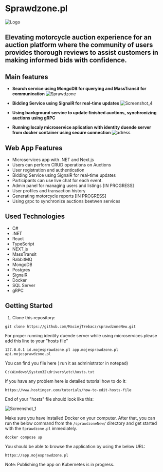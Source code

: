 # Sprawdzone.pl

![Logo](https://github.com/MaciejTrebacz/sprawdzoneNew/assets/106514256/f4c54675-df33-47d9-87e8-be96217f8a20)

## Elevating motorcycle auction experience for an auction platform where the community of users provides thorough reviews to assist customers in making informed bids with confidence.

## Main features

- **Search service using MongoDB for querying and MassTransit for communication**
  ![Sprawdzone](https://github.com/MaciejTrebacz/sprawdzoneNew/assets/106514256/8f1203ad-8cf3-4ac3-8b69-ddcbc6a54473)

- **Bidding Service using SignalR for real-time updates**
  ![Screenshot_4](https://github.com/MaciejTrebacz/sprawdzoneNew/assets/106514256/e882d544-9cc8-4cac-9d28-a3eac809f247)

- **Using background service to update finished auctions, synchronizing auctions using gRPC**
- **Running localy microservice aplication with identity duende server from docker container using secure connection**
  ![adress](https://github.com/MaciejTrebacz/sprawdzoneNew/assets/106514256/1686d1bd-0524-4d91-b56c-e0ae0e9f6736)

## Web App Features

- Microservices app with .NET and Next.js
- Users can perform CRUD operations on Auctions
- User registration and authentication
- Bidding Service using SignalR for real-time updates
- Participants can use live chat for each event.
- Admin panel for managing users and listings [IN PROGRESS]
- User profiles and transaction history
- Generating motorcycle reports [IN PROGRESS]
- Using grpc to synchronize auctions beetwen services 

## Used Technologies

- C#
- .NET
- React
- TypeScript
- NEXT.js
- MassTransit
- RabbitMQ
- MongoDB
- Postgres
- SignalR
- Docker
- SQL Server
- gRPC

## Getting Started

1. Clone this repository:

```
git clone https://github.com/MaciejTrebacz/sprawdzoneNew.git
```

For proper running identity duende server while using microservices please add this line to your "hosts file"
```
127.0.0.1 id.mojesprawdzone.pl app.mojesprawdzone.pl api.mojesprawdzone.pl
```
You can find you file here ( run it as administrator in notepad) 
```
C:\Windows\System32\drivers\etc\hosts.txt
```
If you have any problem here is detailed tutorial how to do it:
```
https://www.hostinger.com/tutorials/how-to-edit-hosts-file
```
End of your "hosts" file should look like this:


![Screenshot_1](https://github.com/MaciejTrebacz/sprawdzoneNew/assets/106514256/cbe92e3c-f96c-4bf7-ac7f-1de636f04092)


Make sure you have installed Docker on your computer. After that, you can run the below command from the `/sprawdzoneNew/` directory and get started with the `Sprawdzone.pl` immediately.
```gitbash
docker compose up
```

You should be able to browse the application by using the below URL:
```
https://app.mojesprawdzone.pl
```

Note: Publishing the app on Kubernetes is in progress.


